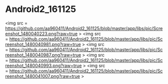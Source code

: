 # Android2_161125


<img src = https://github.com/aa960411/Android2_161125/blob/master/app/libs/pic/Screenshot_1480040223.png?raw=true >
<img src = https://github.com/aa960411/Android2_161125/blob/master/app/libs/pic/Screenshot_1480040981.png?raw=true >
<img src = https://github.com/aa960411/Android2_161125/blob/master/app/libs/pic/Screenshot_1480040987.png?raw=true >
<img src = https://github.com/aa960411/Android2_161125/blob/master/app/libs/pic/Screenshot_1480040993.png?raw=true >
<img src = https://github.com/aa960411/Android2_161125/blob/master/app/libs/pic/Screenshot_1480041007.png?raw=true >
